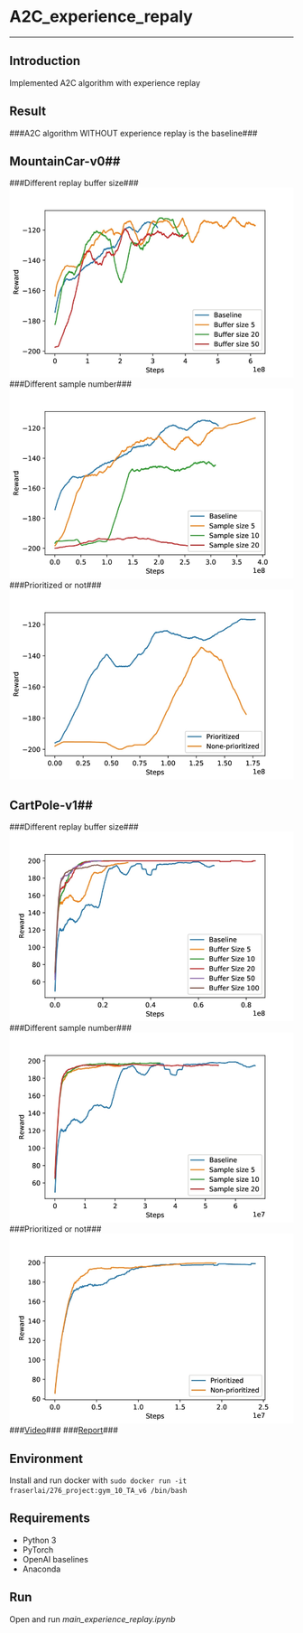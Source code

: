 # **A2C_experience_repaly** #
- - -
## **Introduction** ##
Implemented A2C algorithm with experience replay

## **Result** ##
###A2C algorithm WITHOUT experience replay is the baseline###
## MountainCar-v0##
###Different replay buffer size###  
![Alt text](img/Mountaincar_buff.jpg)  
###Different sample number###  
![Alt text](img/Mountaincar_sample_size.jpg)  
###Prioritized or not###  
![Alt text](img/Mountaincar_prioritized.jpg)  
## CartPole-v1##
###Different replay buffer size###  
![Alt text](img/carpole_buffer.jpg)  
###Different sample number###  
![Alt text](img/carpole_sample.jpg)  
###Prioritized or not###  
![Alt text](img/carpole_prioritize.jpg)   
###[Video](https://www.youtube.com/watch?v=mIvstl3QufM)###
###[Report](https://drive.google.com/file/d/1md8jDYBwizvwJi0ZLNM8QnIsN7h0qIHq/view?usp=sharing)###

## **Environment** ##
Install and run docker with ```sudo docker run -it fraserlai/276_project:gym_10_TA_v6 /bin/bash```

## **Requirements** ##
* Python 3
* PyTorch
* OpenAI baselines
* Anaconda

## **Run** ##
Open and run *main_experience_replay.ipynb*